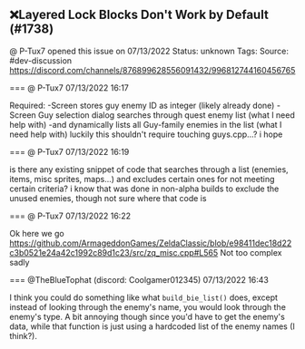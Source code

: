 ## ❌Layered Lock Blocks Don't Work by Default (#1738)
@ P-Tux7 opened this issue on 07/13/2022
Status: unknown
Tags: 
Source: #dev-discussion https://discord.com/channels/876899628556091432/996812744160456765


=== @ P-Tux7 07/13/2022 16:17

Required:
-Screen stores guy enemy ID as integer (likely already done)
-Screen Guy selection dialog searches through quest enemy list (what I need help with)
-and dynamically lists all Guy-family enemies in the list (what I need help with)
luckily this shouldn't require touching guys.cpp...? i hope

=== @ P-Tux7 07/13/2022 16:19

is there any existing snippet of code that searches through a list (enemies, items, misc sprites, maps...) and excludes certain ones for not meeting certain criteria?
i know that was done in non-alpha builds to exclude the unused enemies, though not sure where that code is

=== @ P-Tux7 07/13/2022 16:22

Ok here we go
https://github.com/ArmageddonGames/ZeldaClassic/blob/e98411dec18d22c3b0521e24a42c1992c89d1c23/src/zq_misc.cpp#L565
Not too complex sadly

=== @TheBlueTophat (discord: Coolgamer012345) 07/13/2022 16:43

I think you could do something like what `build_bie_list()` does, except instead of looking through the enemy's name, you would look through the enemy's type.
A bit annoying though since you'd have to get the enemy's data, while that function is just using a hardcoded list of the enemy names (I think?).
